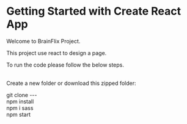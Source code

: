 # Getting Started with Create React App

Welcome to BrainFlix Project. <br />

This project use react to design a page. <br />

To run the code please follow the below steps. <br /> <br />

Create a new folder or download this zipped folder: <br />

git clone --- <br />
npm install <br />
npm i sass <br />
npm start
